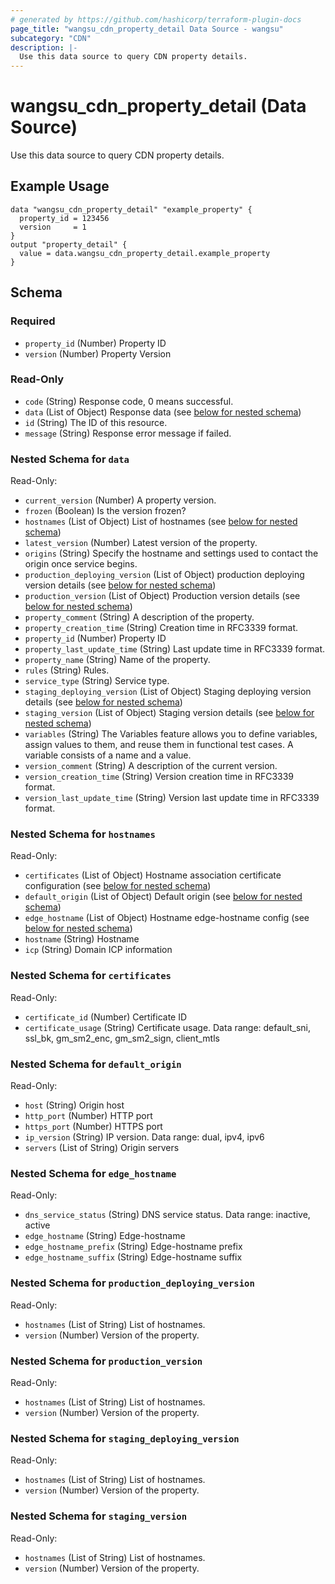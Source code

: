 ```yaml
---
# generated by https://github.com/hashicorp/terraform-plugin-docs
page_title: "wangsu_cdn_property_detail Data Source - wangsu"
subcategory: "CDN"
description: |-
  Use this data source to query CDN property details.
---
```


# wangsu_cdn_property_detail (Data Source)

Use this data source to query CDN property details.

## Example Usage

```hcl
data "wangsu_cdn_property_detail" "example_property" {
  property_id = 123456
  version     = 1
}
output "property_detail" {
  value = data.wangsu_cdn_property_detail.example_property
}
```


<!-- schema generated by tfplugindocs -->
## Schema

### Required

- `property_id` (Number) Property ID
- `version` (Number) Property Version

### Read-Only

- `code` (String) Response code, 0 means successful.
- `data` (List of Object) Response data (see [below for nested schema](#nestedatt--data))
- `id` (String) The ID of this resource.
- `message` (String) Response error message if failed.

<a id="nestedatt--data"></a>
### Nested Schema for `data`

Read-Only:

- `current_version` (Number) A property version.
- `frozen` (Boolean) Is the version frozen?
- `hostnames` (List of Object) List of hostnames (see [below for nested schema](#nestedobjatt--data--hostnames))
- `latest_version` (Number) Latest version of the property.
- `origins` (String) Specify the hostname and settings used to contact the origin once service begins.
- `production_deploying_version` (List of Object) production deploying version details (see [below for nested schema](#nestedobjatt--data--production_deploying_version))
- `production_version` (List of Object) Production version details (see [below for nested schema](#nestedobjatt--data--production_version))
- `property_comment` (String) A description of the property.
- `property_creation_time` (String) Creation time in RFC3339 format.
- `property_id` (Number) Property ID
- `property_last_update_time` (String) Last update time in RFC3339 format.
- `property_name` (String) Name of the property.
- `rules` (String) Rules.
- `service_type` (String) Service type.
- `staging_deploying_version` (List of Object) Staging deploying version details (see [below for nested schema](#nestedobjatt--data--staging_deploying_version))
- `staging_version` (List of Object) Staging version details (see [below for nested schema](#nestedobjatt--data--staging_version))
- `variables` (String) The Variables feature allows you to define variables, assign values to them, and reuse them in functional test cases. A variable consists of a name and a value.
- `version_comment` (String) A description of the current version.
- `version_creation_time` (String) Version creation time in RFC3339 format.
- `version_last_update_time` (String) Version last update time in RFC3339 format.

<a id="nestedobjatt--data--hostnames"></a>
### Nested Schema for `hostnames`

Read-Only:

- `certificates` (List of Object) Hostname association certificate configuration (see [below for nested schema](#nestedobjatt--data--hostnames--certificates))
- `default_origin` (List of Object) Default origin (see [below for nested schema](#nestedobjatt--data--hostnames--default_origin))
- `edge_hostname` (List of Object) Hostname edge-hostname config (see [below for nested schema](#nestedobjatt--data--hostnames--edge_hostname))
- `hostname` (String) Hostname
- `icp` (String) Domain ICP information

<a id="nestedobjatt--data--hostnames--certificates"></a>
### Nested Schema for `certificates`

Read-Only:

- `certificate_id` (Number) Certificate ID
- `certificate_usage` (String) Certificate usage. Data range: default_sni, ssl_bk, gm_sm2_enc, gm_sm2_sign, client_mtls


<a id="nestedobjatt--data--hostnames--default_origin"></a>
### Nested Schema for `default_origin`

Read-Only:

- `host` (String) Origin host
- `http_port` (Number) HTTP port
- `https_port` (Number) HTTPS port
- `ip_version` (String) IP version. Data range: dual, ipv4, ipv6
- `servers` (List of String) Origin servers


<a id="nestedobjatt--data--hostnames--edge_hostname"></a>
### Nested Schema for `edge_hostname`

Read-Only:

- `dns_service_status` (String) DNS service status. Data range: inactive, active
- `edge_hostname` (String) Edge-hostname
- `edge_hostname_prefix` (String) Edge-hostname prefix
- `edge_hostname_suffix` (String) Edge-hostname suffix



<a id="nestedobjatt--data--production_deploying_version"></a>
### Nested Schema for `production_deploying_version`

Read-Only:

- `hostnames` (List of String) List of hostnames.
- `version` (Number) Version of the property.


<a id="nestedobjatt--data--production_version"></a>
### Nested Schema for `production_version`

Read-Only:

- `hostnames` (List of String) List of hostnames.
- `version` (Number) Version of the property.


<a id="nestedobjatt--data--staging_deploying_version"></a>
### Nested Schema for `staging_deploying_version`

Read-Only:

- `hostnames` (List of String) List of hostnames.
- `version` (Number) Version of the property.


<a id="nestedobjatt--data--staging_version"></a>
### Nested Schema for `staging_version`

Read-Only:

- `hostnames` (List of String) List of hostnames.
- `version` (Number) Version of the property.

